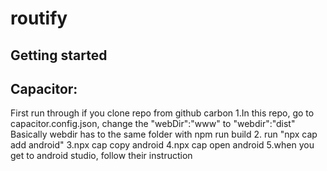 # routify


## Getting started

## Capacitor:
First run through if you clone repo from github carbon
1.In this repo, go to capacitor.config.json, change the "webDir":"www" to "webdir":"dist"
Basically webdir has to the same folder with npm run build
2. run "npx cap add android"
3.npx cap copy android
4.npx cap open android
5.when you get to android studio, follow their instruction